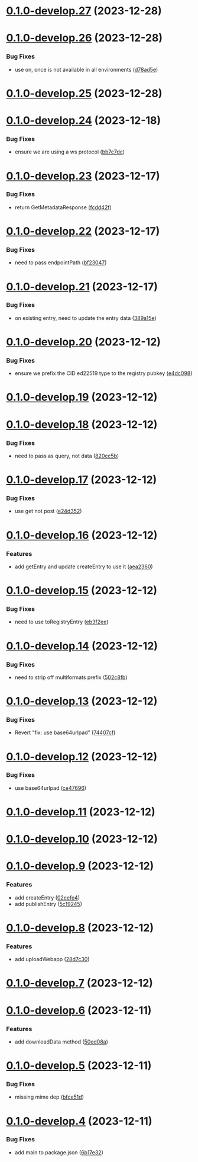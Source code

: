 # [0.1.0-develop.27](https://git.lumeweb.com/LumeWeb/s5-js/compare/v0.1.0-develop.26...v0.1.0-develop.27) (2023-12-28)

# [0.1.0-develop.26](https://git.lumeweb.com/LumeWeb/s5-js/compare/v0.1.0-develop.25...v0.1.0-develop.26) (2023-12-28)


### Bug Fixes

* use on, once is not available in all environments ([d78ad5e](https://git.lumeweb.com/LumeWeb/s5-js/commit/d78ad5eb2996dc11cc67cf2e4ff1e1b3b62e1519))

# [0.1.0-develop.25](https://git.lumeweb.com/LumeWeb/s5-js/compare/v0.1.0-develop.24...v0.1.0-develop.25) (2023-12-28)

# [0.1.0-develop.24](https://git.lumeweb.com/LumeWeb/s5-js/compare/v0.1.0-develop.23...v0.1.0-develop.24) (2023-12-18)


### Bug Fixes

* ensure we are using a ws protocol ([bb7c7dc](https://git.lumeweb.com/LumeWeb/s5-js/commit/bb7c7dcece26e4ff7de338ca2bf7bc12046edebe))

# [0.1.0-develop.23](https://git.lumeweb.com/LumeWeb/s5-js/compare/v0.1.0-develop.22...v0.1.0-develop.23) (2023-12-17)


### Bug Fixes

* return GetMetadataResponse ([fcdd42f](https://git.lumeweb.com/LumeWeb/s5-js/commit/fcdd42f2a32281ba4dabf4c548657b40b9b4a4ef))

# [0.1.0-develop.22](https://git.lumeweb.com/LumeWeb/s5-js/compare/v0.1.0-develop.21...v0.1.0-develop.22) (2023-12-17)


### Bug Fixes

* need to pass endpointPath ([bf23047](https://git.lumeweb.com/LumeWeb/s5-js/commit/bf230478b792860ce16b68b976853d9a7d828d0f))

# [0.1.0-develop.21](https://git.lumeweb.com/LumeWeb/s5-js/compare/v0.1.0-develop.20...v0.1.0-develop.21) (2023-12-17)


### Bug Fixes

* on existing entry, need to update the entry data ([389a15e](https://git.lumeweb.com/LumeWeb/s5-js/commit/389a15eef41c941e36d2b08ca47c775f13bbba55))

# [0.1.0-develop.20](https://git.lumeweb.com/LumeWeb/s5-js/compare/v0.1.0-develop.19...v0.1.0-develop.20) (2023-12-12)


### Bug Fixes

* ensure we prefix the CID ed22519 type to the registry pubkey ([e4dc098](https://git.lumeweb.com/LumeWeb/s5-js/commit/e4dc0985471747404d82b434f9b8edc97bf0ee1b))

# [0.1.0-develop.19](https://git.lumeweb.com/LumeWeb/s5-js/compare/v0.1.0-develop.18...v0.1.0-develop.19) (2023-12-12)

# [0.1.0-develop.18](https://git.lumeweb.com/LumeWeb/s5-js/compare/v0.1.0-develop.17...v0.1.0-develop.18) (2023-12-12)


### Bug Fixes

* need to pass as query, not data ([820cc5b](https://git.lumeweb.com/LumeWeb/s5-js/commit/820cc5bd8924391305ab37e20df53fb9f68924f5))

# [0.1.0-develop.17](https://git.lumeweb.com/LumeWeb/s5-js/compare/v0.1.0-develop.16...v0.1.0-develop.17) (2023-12-12)


### Bug Fixes

* use get not post ([e24d352](https://git.lumeweb.com/LumeWeb/s5-js/commit/e24d352d4eb6fd5baf16698f11c876e79a3040fd))

# [0.1.0-develop.16](https://git.lumeweb.com/LumeWeb/s5-js/compare/v0.1.0-develop.15...v0.1.0-develop.16) (2023-12-12)


### Features

* add getEntry and update createEntry to use it ([aea2360](https://git.lumeweb.com/LumeWeb/s5-js/commit/aea236067e6011502f6df2ec9856597b9fe5b1a9))

# [0.1.0-develop.15](https://git.lumeweb.com/LumeWeb/s5-js/compare/v0.1.0-develop.14...v0.1.0-develop.15) (2023-12-12)


### Bug Fixes

* need to use toRegistryEntry ([eb3f2ee](https://git.lumeweb.com/LumeWeb/s5-js/commit/eb3f2ee5c9da7b3b46a5d3d61c5dfed8ecfc167c))

# [0.1.0-develop.14](https://git.lumeweb.com/LumeWeb/s5-js/compare/v0.1.0-develop.13...v0.1.0-develop.14) (2023-12-12)


### Bug Fixes

* need to strip off multiformats prefix ([502c8fb](https://git.lumeweb.com/LumeWeb/s5-js/commit/502c8fb0795986b0a488ad3684c1c23f0b807a40))

# [0.1.0-develop.13](https://git.lumeweb.com/LumeWeb/s5-js/compare/v0.1.0-develop.12...v0.1.0-develop.13) (2023-12-12)


### Bug Fixes

* Revert "fix: use base64urlpad" ([74407cf](https://git.lumeweb.com/LumeWeb/s5-js/commit/74407cf9a15c5c846592f3929646cdcbba98f032))

# [0.1.0-develop.12](https://git.lumeweb.com/LumeWeb/s5-js/compare/v0.1.0-develop.11...v0.1.0-develop.12) (2023-12-12)


### Bug Fixes

* use base64urlpad ([ce47696](https://git.lumeweb.com/LumeWeb/s5-js/commit/ce47696d907513e6b5a78f3c71407e12b90fb952))

# [0.1.0-develop.11](https://git.lumeweb.com/LumeWeb/s5-js/compare/v0.1.0-develop.10...v0.1.0-develop.11) (2023-12-12)

# [0.1.0-develop.10](https://git.lumeweb.com/LumeWeb/s5-js/compare/v0.1.0-develop.9...v0.1.0-develop.10) (2023-12-12)

# [0.1.0-develop.9](https://git.lumeweb.com/LumeWeb/s5-js/compare/v0.1.0-develop.8...v0.1.0-develop.9) (2023-12-12)


### Features

* add createEntry ([02eefe4](https://git.lumeweb.com/LumeWeb/s5-js/commit/02eefe442cc8694898b0989dd8f0b6d15fb32b0e))
* add publishEntry ([5c19245](https://git.lumeweb.com/LumeWeb/s5-js/commit/5c19245b4bfb75ece2c7ffa3153fbf49bc70e602))

# [0.1.0-develop.8](https://git.lumeweb.com/LumeWeb/s5-js/compare/v0.1.0-develop.7...v0.1.0-develop.8) (2023-12-12)


### Features

* add uploadWebapp ([28d7c30](https://git.lumeweb.com/LumeWeb/s5-js/commit/28d7c30225c400cf87fc6e6e2d7eda6061acb025))

# [0.1.0-develop.7](https://git.lumeweb.com/LumeWeb/s5-js/compare/v0.1.0-develop.6...v0.1.0-develop.7) (2023-12-12)

# [0.1.0-develop.6](https://git.lumeweb.com/LumeWeb/s5-js/compare/v0.1.0-develop.5...v0.1.0-develop.6) (2023-12-11)


### Features

* add downloadData method ([50ed08a](https://git.lumeweb.com/LumeWeb/s5-js/commit/50ed08ac6a23f9fa7e43450c0f8942124fa175cd))

# [0.1.0-develop.5](https://git.lumeweb.com/LumeWeb/s5-js/compare/v0.1.0-develop.4...v0.1.0-develop.5) (2023-12-11)


### Bug Fixes

* missing mime dep ([bfce51d](https://git.lumeweb.com/LumeWeb/s5-js/commit/bfce51d1cc704fb4dc6752fc7fc878db97266d6b))

# [0.1.0-develop.4](https://git.lumeweb.com/LumeWeb/s5-js/compare/v0.1.0-develop.3...v0.1.0-develop.4) (2023-12-11)


### Bug Fixes

* add main to package.json ([6b17e32](https://git.lumeweb.com/LumeWeb/s5-js/commit/6b17e32cca10733fab1f04aecb06615c19a3e694))
